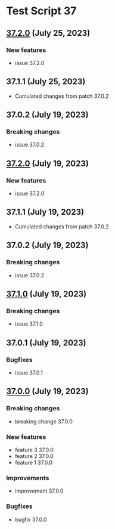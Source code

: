# Test Script 37
##  [37.2.0](37.2.0.md) (July 25, 2023)
### New features

* issue 37.2.0

##   37.1.1 (July 25, 2023)

* Cumulated changes from patch 37.0.2
##  37.0.2 (July 19, 2023)
### Breaking changes

* issue 37.0.2


##  [37.2.0](37.2.0.md) (July 19, 2023)
### New features

* issue 37.2.0

##  37.1.1 (July 19, 2023)

* Cumulated changes from patch 37.0.2
##  37.0.2 (July 19, 2023)
### Breaking changes

* issue 37.0.2


##  [37.1.0](37.1.0.md) (July 19, 2023)
### Breaking changes

* issue 37.1.0

##  37.0.1 (July 19, 2023)
### Bugfixes

* issue 37.0.1


##  [37.0.0](37.0.0.md) (July 19, 2023)
### Breaking changes

* breaking change 37.0.0

### New features

* feature 3 37.0.0
* feature 2 37.0.0
* feature 1 37.0.0

### Improvements

* improvement 37.0.0

### Bugfixes

* bugfix 37.0.0

